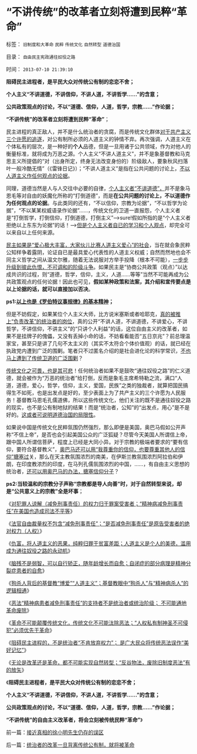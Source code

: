# “不讲传统”的改革者立刻将遭到民粹“革命”

标签： `旧制度和大革命` `民粹` `传统文化` `自然转型` `道德治国` 

目录： `自由民主宪政通往奴役之路`

时间： `2013-07-10 21:39:10`

**阻碍民主进程者，是平民大众对传统公有制的恋恋不舍；**

**个人主义“不讲道德，不讲信仰，不讲人道，不讲哲学……”的含意；**

**公共政策观点的讨论，不以“道德、信仰，人道，哲学，宗教……”作论据；**

**“不讲传统”的改革者立刻将遭到民粹“革命”**；

民主进程的真正敌人，并不是什么统治者的贪腐，而是传统文化群体[对于共产主义三个许愿的追逐](../../../2013/6/23/共产主义的适用性，利比亚战争潜藏的深远危机.md)，对公有制所必须的人道主义的钟情不弃。再次强调，人道主义在个体私有的层次，是一种好的**个人**品德，但是一旦用诸于公共领域，作为对他人的衡量标准，就将成为万恶之源。个人主义“不讲人道主义”，并不是象基督教和马克思主义所提倡的“对（出身所定，终身无法改变身份的）阶级敌人，要象秋风扫落叶一般冷酷无情”（《雷锋日记》）；“不讲人道主义”是指在公共问题的讨论上，[不以人道主义作任何观点的论据](../../../2013/6/14/胡锡进与童之伟及慈禧太后的意识形态完全相融.md)。

同理，道德当然是人与人交往中必要的自律，[个人主义者“不讲道德”，](../../../2010/6/23/“讲道德者”最缺德.md)并不是象马恩毛等对自由的妖魔化所称的“打倒道德”，而是**在公共问题的讨论上，不以道德作为任何观点的论据**。与此类同的还有，“不以信仰，宗教为论据”，“不以哲学为论据”，“不以某某权威语录作论据”……，传统文化的卫道一直报怨，个人主义者是“打倒哲学，打倒信仰，打倒道德，打倒主义”——>sure!假如所指的是“个人主义者拒绝以上东东为论据”的话！——>[但是个人主义者自已的学习和个人观点](../../../2012/6/16/民主社会最根本的内核不是选举.md)，却完全可以来自以上任何来源。

[民主如果是“爱心极大丰富，大家伙儿比赛人道主义爱心”的社会](../../../2013/7/8/狗吃人！人道主义泛滥导致的低人权令“权贵的狗，比穷人的命珍贵”.md)，当在就会象民粹公知样争着露阴，论证自已是最具爱心代表性的人道主义权威；自然而然地也会不同主义哲学之间从温文尔雅，随着无法说服对方举手投降（根本不可能），[一步步升级到彼此仇恨，不可调和的阶级斗争](../../../2012/10/1/公有制社会“摩擦／矛盾”无小事;打人杀同胞的革命事业；.md)。如果民主是“协商公共政策（观点）”以达成共识的过程，则“道德，哲学，信仰，主义，人道……等等”当然不可能再成为公共政策观点的任何论据！因此也可见，**假如某种政策和法案，其介绍和宣传要点是以上论据的话，就可以直接加以否决**。

**ps1:[以上也是《罗伯特议事规律》的基本精神](../../../2011/1/25/有中国特色的“罗伯特议事规则”和“对事不对人”.md)；**

但是不妨假定，如果某位个人主义大师，比方说米塞斯或者哈耶克，[真的被推上“负责改革”的统治者的岗位](../../../2012/2/3/公有制的改革者不容易；为什么要“打着左灯向右拐”？.md)，真的公开“不讲人道，不讲道德，不讲爱心，不讲哲学，不讲信仰，不讲主义”的“只讲个人利益”的话，这位自由主义的改革者，如果不是挂牌子的傀儡，又没有丢掉小命的话，不妨看看能否“五日京兆”？前总理温家宝，甚至只是讲了几句不太主义的（其实不太符合个体价值观）的话，就已经在执政党内遭到广泛的围剿。笔者只不过匿名介绍的是社会进化论的科学常识，[不也马上遭到了传统卫道的广泛围剿](../../../2013/6/21/民粹逢政府必反，逢私权必侵犯，逢两派必互斗.md)？

[传统文化之可畏，也是其可悲](../../../2009/11/11/中国社会4.5种正统卫道士.md)！任何统治者如果不是鼓吹“通往奴役之路”的仁义道德，就会被作为“万恶的统治者”给打倒，反而是象毛主席希特勒之流，满口“人道，道德，爱心，哲学，信仰，主义，爱国，民族”之类的独裁者，就算把国民搞得生不如死，也是出发点是好的，至少表面上为了共产主义的三个许愿为人民服务！基督教马恩毛孔儒道佛，所以这些传统文化，他们关注的既不是通往奴役之路的现实，也不是公有制地狱的结果！而是“统治者，公知”的“出发点，用心”是不是好的。[这或者可说明道德治国的局限性](http://darthvad.blog.sohu.com/133552226.html)。

如果说中国是传统文化民粹氛围仍然强烈，那么即便是美国，奥巴马假如公开声称“不信上帝”，是否也会引起美国公众的广泛狐疑？尽管今天美国人所谓信上帝，跟中国人所谓信菩萨，程度上已经是大同小异。对于宗教的极端者要求的“要有信仰，要符合基督教义”，[奥巴马还可以用“我尊重你的信仰，也要尊重其他人的信仰”搪塞过](../../../2011/4/19/美国国父华盛顿，麦迪逊，杰斐逊，汉密尔顿.md)关，那么在天主教氛围浓烈的南美，在伊斯兰教氛围浓烈阿拉伯和伊朗，在印度教浓烈的印度，在马列孔儒氛围浓烈的中国，……，有自由主义思想的统治者，[还可以用奥巴马的办法，搪塞信仰分子](../../../2010/11/3/“政治改革”必须首先在法学中精确定义.md)？

**ps2:当较温和的宗教分子声称“宗教都是导人向善”时，对于自然转型来说，却是“公共意义上的宗教”全是坏事**；

《[对犯罪人谅解（减免刑事责任）的权力归于罪案受害者；“精神病减免刑事责任”在美国也造成司法不平等](../../../2013/7/6/对犯罪人谅解（减免刑事责任）的权力归于罪案受害者；.md)》

《[法官自由裁量权不包含“减免刑事责任”；“是否减免刑事责任”是原告受害者的绝对权力（人权）](../../../2013/7/6/法官自由裁量权不包含“减免刑事责任”，被轮奸的受害人的人权.md)》

《[仇富，将人道主义的恶果，纯粹归罪于贫富差距；人道主义是个人的美德，滥用成为通往奴役之路的永动机](../../../2013/7/7/仇富，将人道主义的恶果，纯粹归罪于贫富差距.md)》

《[脑残不是弱智，可以自行轿正，随年龄增长而自愈；自闭症的部分病理是精神分裂症患者的自愈](../../../2013/7/7/脑残不是弱智，精神病不可能是严重犯罪的导因.md)》

《[狗杀人背后的基督教“博爱”“人道主义”；基督教眼中“狗杀人”与“精神病杀人”的逻辑相通](../../../2013/7/8/狗吃人！人道主义泛滥导致的低人权令“权贵的狗，比穷人的命珍贵”.md)》

《[恶法“精神病患者减免刑事责任”的支持者不是统治者或统治阶级； 不可能通地革命废除](../../../2013/7/8/“精神病患者减免刑事责任”证明“不可能革命”.md)》

《[革命不可能颠覆传统文化，传统文化不可能汰除恶法；“人权私有制神圣不可侵犯”必须优先于革命](../../../2013/7/9/革命不可能颠覆传统文化，传统文化不可能汰除恶法.md)》

《[阻碍民主进程的，不是统治者“不肯放弃权力”； 是广大民众将传统恶法误作“美好记忆”](../../../2013/7/9/精神病是民主进程的火力侦察.md)》

《[无论是改革还是革命，都不可能实现自然转型；“反谷物法，废除旧制度恶法”有的放矢](../../../2013/7/9/无论是改革还是革命，都不可能实现自然转型.md)》

《**阻碍民主进程者，是平民大众对传统公有制的恋恋不舍；**

**个人主义“不讲道德，不讲信仰，不讲人道，不讲哲学……”的含意；**

**公共政策观点的讨论，不以“道德、信仰，人道，哲学，宗教……”作论据；**

**“不讲传统”的自由主义改革者，将会立刻被传统民粹“革命”**》



前一篇：[接近真相的徐小明先生仍存的误区](../../../2013/7/9/接近真相的徐小明先生仍存的误区.md)

后一篇：[统治者的改革一旦背离传统公有制，就将被革命](../../../2013/7/10/统治者的改革一旦背离传统公有制，就将被革命.md)